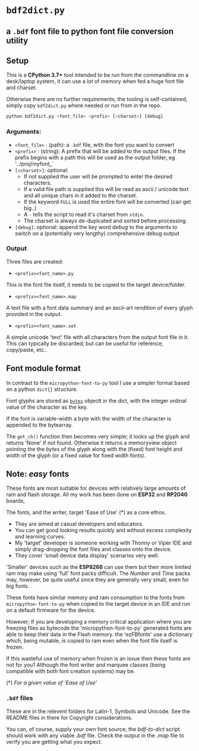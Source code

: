 # `bdf2dict.py`
## a `.bdf` font file to python font file conversion utility

## Setup
This is a **CPython 3.7+** tool intended to be run from the commandline on a desk/laptop system, it can use a *lot* of memory when fed a huge font file and charset.

Otherwise there are no further requirements, the tooling is self-contained, simply copy `bdf2dict.py` where needed or run from in the repo.

```python
python bdf2dict.py <font_file> <prefix> [<charset>] [debug]
```

### Arguments:
* `<font_file>` : (path): a `.bdf` file, with the font you want to convert
* `<prefix>` : (string): A prefix that will be added to the output files.
  If the prefix begins with a path this will be used as the output folder, eg '../proj/myfont_`
* `[<charset>]`: optional:
  * If not supplied the user will be prompted to enter the desired characters.
  * If a valid file path is supplied this will be read as ascii / unicode text and all unique chars in it added to the charset.
  * If the keyword `FULL` is used the entire font will be converted (can get big..)
  * A `-` tells the script to read it's charset from `stdin`.
  * The charset is always de-duplcated and sorted before processing.
* `[debug]`: optional: append the key word *debug* to the arguments to switch on a (potentially very lengthy) comprehensive debug output

### Output
Three files are created:
* `<prefix><font_name>.py`

This is the font file itself, it needs to be copied to the target device/folder.

* `<prefix><font_name>.map`

A text file with a font data summary and an ascii-art rendition of every glyph provided in the output.

* `<prefix><font_name>.set`

A simple unicode 'text' file with all characters from the output font file in it. This can typically be discarded; but can be useful for reference, copy/paste, etc..

## Font module format
In contrast to the `micropython-font-to-py` tool I use a simpler format based on a python `dict{}` structure.

Font glyphs are stored as [`bytes`](https://docs.python.org/3.5/library/functions.html#bytes) objectt in the dict, with the integer ordinal value of the character as the key.

If the font is variable-width a byte with the width of the character is appended to the bytearray.

The `get_ch()` function then becomes very simple; it looks up the glyph and returns 'None' if not found. Otherwise it returns a memoryview object pointing the the *bytes* of the glyph along with the (fixed) font height and width of the glyph (or a fixed value for fixed width fonts).

## Note: *easy* fonts

These fonts are most suitable for devices with relatively large amounts of ram and flash storage. All my work has been done on **ESP32** and **RP2040** boards, 

The fonts, and the writer, target 'Ease of Use' (*) as a core ethos.
* They are aimed at casual developers and educators.
* You can get good looking results quickly and without excess complexity and learning curves.
* My 'target' developer is someone working with Thonny or Viper IDE and simply drag-dropping the font files and classes onto the device.
* They cover 'small device data display' scenarios very well.

'Smaller' devices such as the **ESP8266** can use them but their more limited ram may make using 'full' font packs difficult. The *Number* and *Time* packs may, however, be quite useful since they are generally very small, even for big fonts.

These fonts have similar memory and ram consumption to the fonts from `micropython-font-to-py` when copied to the target device in an IDE and run on a default firmware for the device.

However; if you are developing a memory critical application where you are freezing files as bytecode the 'micropython-font-to-py' generated fonts are able to keep their data in the Flash memory. the 'ezFBfonts' use a dictionary which, being mutable, is copied to ram even when the font file itself is frozen.

If this wasteful use of memory when frozen is an issue then these fonts are not for you1 Although the font writer and marquee classes  (being compatible with both font creation systems) may be.

(*) *For a given value of 'Ease of Use'*

### `.bdf` files
These are in the relevent folders for Latin-1, Symbols and Unicode. See the README files in there for Copyright considerations.

You can, of course, supply your own font source; the *bdf-to-dict* script should work with any viable *.bdf* file. Check the output in the *.map* file to verify you are getting what you expect.
